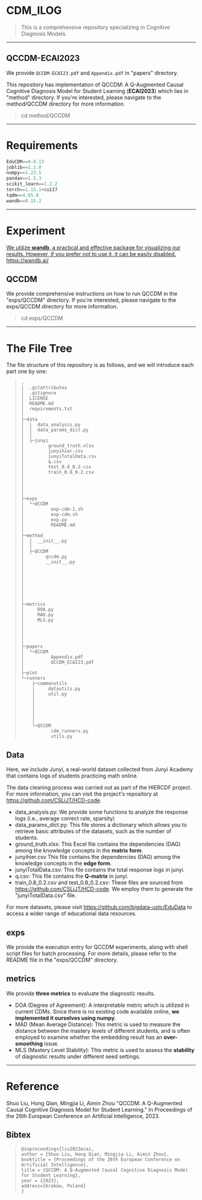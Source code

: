 # CDM_ILOG
> This is a comprehensive repository specializing in Cognitive Diagnosis Models.

------

## QCCDM-ECAI2023

We provide `QCCDM-ECAI23.pdf` and  `Appendix.pdf` in "papers" directory.

This repository has implementation of QCCDM: A Q-Augmented Causal Cognitive Diagnosis Model for Student Learning (**ECAI2023**) which lies in "method" directory.  If you're interested, please navigate to the method/QCCDM directory for more information.

> cd method/QCCDM

------

# Requirements

```python
EduCDM==0.0.13
joblib==1.2.0
numpy==1.23.5
pandas==1.5.3
scikit_learn==1.2.2
torch==1.13.1+cu117
tqdm==4.65.0
wandb==0.15.2
```

------

# Experiment

<u>We utilize **wandb**, a practical and effective package for visualizing our results. However, if you prefer not to use it, it can be easily disabled.</u> https://wandb.ai/

## QCCDM

We provide comprehensive instructions on how to run QCCDM in the "exps/QCCDM" directory. If you're interested, please navigate to the exps/QCCDM directory for more information.

> cd exps/QCCDM

------

# The File Tree

The file structure of this repository is as follows, and we will introduce each part one by one:

>
>     .
>     │  .gitattributes
>     │  .gitignore
>     │  LICENSE
>     │  README.md
>     │  requirements.txt
>     │
>     ├─data
>     │  │  data_analysis.py
>     │  │  data_params_dict.py
>     │  │
>     │  ├─junyi
>     │         ground_truth.xlsx
>     │         junyihier.csv
>     │         junyiTotalData.csv
>     │         q.csv
>     │         test_0.8_0.2.csv
>     │         train_0.8_0.2.csv
>     │  
>     │  
>     │          
>     │
>     ├─exps
>     │  └─QCCDM
>     │          exp-cdm-1.sh
>     │          exp-cdm.sh
>     │          exp.py
>     │          README.md
>     │
>     ├─method
>     │  │  __init__.py
>     │  │
>     │  ├─QCCDM
>     │        qccdm.py
>     │        __init__.py
>     │  
>     │  
>     │  
>     │  
>     │  
>     │          
>     │
>     ├─metrics
>     │     DOA.py
>     │     MAD.py
>     │     MLS.py
>     │  
>     │  
>     │          
>     │
>     ├─papers
>     │  └─QCCDM
>     │          Appendix.pdf
>     │          QCCDM_ECAI23.pdf
>     │
>     ├─plot
>     └─runners
>         ├─commonutils
>         │     datautils.py
>         │     util.py
>         │  
>         │  
>         │         
>         │          
>         │
>         └─QCCDM
>                cdm_runners.py
>                utils.py
>     

## Data

Here, we include Junyi, a real-world dataset collected from Junyi Academy that contains logs of students practicing math online. 

The data cleaning process was carried out as part of the HIERCDF project. For more information, you can visit the project's repository at https://github.com/CSLiJT/HCD-code.

- data_analysis.py: We provide some functions to analyze the response logs (i.e., average correct rate, sparsity)
- data_params_dict.py: This file stores a dictionary which allows you to retrieve basic attributes of the datasets, such as the number of students.
- ground_truth.xlsx: This Excel file contains the dependencies (DAG) among the knowledge concepts in the **matrix form**.
- junyihier.csv This file contains the dependencies (DAG) among the knowledge concepts in the **edge form**.
- junyiTotalData.csv: This file contains the total response logs in junyi.
- q.csv: This file contains the **Q-matrix** in junyi.
- train_0.8_0.2.csv and test_0.8_0.2.csv: These files are sourced from https://github.com/CSLiJT/HCD-code. We employ them to generate the "junyiTotalData.csv" file.

For more datasets, please visit https://github.com/bigdata-ustc/EduData to access a wider range of educational data resources.

## exps

We provide the execution entry for QCCDM experiments, along with shell script files for batch processing. For more details, please refer to the README file in the "exps/QCCDM" directory.

## metrics

We provide **three metrics** to evaluate the diagnostic results.

- DOA (Degree of Agreement): A interpretable metric which is utilized in current CDMs. Since there is no existing code available online, **we implemented it ourselves using numpy**.
- MAD (Mean Average Distance): This metric is used to measure the distance between the mastery levels of different students, and is often employed to examine whether the embedding result has an **over-smoothing** issue.
- MLS (Mastery Level Stability): This metric is used to assess the **stability** of diagnostic results under different seed settings.



------

# Reference

Shuo Liu, Hong Qian, Mingjia Li, Aimin Zhou "QCCDM: A Q-Augmented Causal Cognitive Diagnosis Model for Student Learning." In Proceedings of the 26th European Conference on Artificial Intelligence, 2023.

## Bibtex

> ```
> @inproceedings{liu2023ecai,
> author = {Shuo Liu, Hong Qian, Mingjia Li, Aimin Zhou},
> booktitle = {Proceedings of the 26th European Conference on Artificial Intelligence},
> title = {QCCDM: A Q-Augmented Causal Cognitive Diagnosis Model for Student Learning},
> year = {2023},
> address={Kraków, Poland}
> }
> ```
